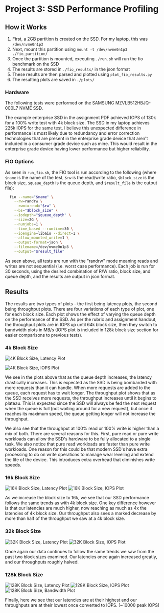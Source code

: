 # Project 3: SSD Performance Profiling

## How it Works
1. First, a 2GB partition is created on the SSD. For my laptop, this was `/dev/nvme0n1p3`
2. Next, mount this partition using `mount -t /dev/nvme0n1p3 ./fio_partition/`
3. Once the partition is mounted, executing `./run.sh` will run the fio benchmark on the SSD
4. The results are stored in `./fio_results/` in the json format
5. These results are then parsed and plotted using `plot_fio_results.py`
6. The resulting plots are saved in `./plots/`
### Hardware
The following tests were performed on the SAMSUNG MZVLB512HBJQ-000L7 NVME SSD.

The example enterprise SSD in the assignment PDF achieved IOPS of 130k for a 100% write test with 4k block size.
The SSD in my laptop achieves 225k IOPS for the same test. I believe this unexpected difference in performance is most likely due to redundancy and error correction technologies that are present in the enterprise grade device that aren't included in a consumer grade device such as mine. This would result in the enterprise grade device having lower performance but higher reliability.

### FIO Options
As seen in `run_fio.sh`, the FIO tool is run according to the following (where `$name` is the name of the test, `$rw` is the read/write ratio, `$block_size` is the block size, `$queue_depth` is the queue depth, and `$result_file` is the output file):
```bash
  fio --name="$name" \
    --rw=randrw \
    --rwmixread="$rw" \
    --bs="$block_size" \
    --iodepth="$queue_depth" \
    --size=2G \
    --numjobs=1 \
    --time_based --runtime=30 \
    --ioengine=libaio --direct=1 \
    --allow_mounted_write=1 \
    --output-format=json \
    --filename=/dev/nvme0n1p3 \
    --output="$result_file"
```
As seen above, all tests are run with the "randrw" mode meaning reads and writes are not sequential (i.e. worst case performance). Each job is run for 30 seconds, using the desired combination of R/W ratio, block size, and queue depth, and the results are output in json format.

## Results
The results are two types of plots - the first being latency plots, the second being throughput plots. There are four variations of each type of plot, one for each block size. Each plot shows the effect of varying the queue depth on the performance of the SSD. As per the rubric and assignment handout, the throughput plots are in IOPS up until 64k block size, then they switch to bandwidth plots in MB/s (IOPS plot is included in 128k block size section for easier comparisons to previous tests).

### 4k Block Size
![4K Block Size, Latency Plot](./plots/latency_block_size_4k.png)

![4K Block Size, IOPS Plot](./plots/IOPS_block_size_4k.png)

We see in the plots above that as the queue depth increases, the latency drastically increases. This is expected as the SSD is being bombarded with more requests than it can handle. When more requests are added to the queue, each request has to wait longer. The throughput plot shows that as the SSD receives more requests, the throughput increases until it begins to plateau. This is expected since the SSD will always be fed the next request when the queue is full (not waiting around for a new request), but once it reaches its maximum speed, the queue getting longer will not increase the throughput.

We also see that the throughput at 100% read or 100% write is higher than a mix of both. There are several reasons for this. First, pure read or pure write workloads can allow the SSD's hardware to be fully allocated to a single task. We also notice that pure read workloads are faster than pure write workloads. One reason for this could be that modern SSD's have extra processing to do on write operations to manage wear leveling and extend the life of the device. This introduces extra overhead that diminishes write speeds.

### 16k Block Size

![16K Block Size, Latency Plot](./plots/latency_block_size_16k.png)
![16K Block Size, IOPS Plot](./plots/IOPS_block_size_16k.png)

As we increase the block size to 16k, we see that our SSD performance follows the same trends as with 4k block size. One key difference however is that our latencies are much higher, now reaching as much as 4x the latencies of 4k block size. Our throughput also sees a marked decrease by more than half of the throughput we saw at a 4k block size.

### 32k Block Size
![32K Block Size, Latency Plot](./plots/latency_block_size_32k.png)
![32K Block Size, IOPS Plot](./plots/IOPS_block_size_32k.png)

Once again our data continues to follow the same trends we saw from the past two block sizes examined. Our latencies once again increased greatly, and our throughputs roughly halved.

### 128k Block Size

![128K Block Size, Latency Plot](./plots/latency_block_size_128k.png)
![128K Block Size, IOPS Plot](./plots/IOPS_block_size_128k.png)
![128K Block Size, Bandwidth Plot](./plots/bandwidth_block_size_128k.png)

Finally, here we see that our latencies are at their highest and our throughputs are at their lowest once converted to IOPS. (~10000 peak IOPS)

